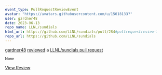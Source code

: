 ```yaml
---
event_type: PullRequestReviewEvent
avatar: "https://avatars.githubusercontent.com/u/15018133?"
user: gardner48
date: 2023-06-13
repo_name: LLNL/sundials
html_url: https://github.com/LLNL/sundials/pull/284#pullrequestreview-1476092592
repo_url: https://github.com/LLNL/sundials
---
```


<a href='https://github.com/gardner48' target='_blank'>gardner48</a> <a href='https://github.com/LLNL/sundials/pull/284#pullrequestreview-1476092592' target='_blank'>reviewed</a> a <a href='https://github.com/LLNL/sundials/pull/284' target='_blank'>LLNL/sundials pull request</a>

<small>None</small>

<a href='https://github.com/LLNL/sundials/pull/284#pullrequestreview-1476092592' target='_blank'>View Review</a>